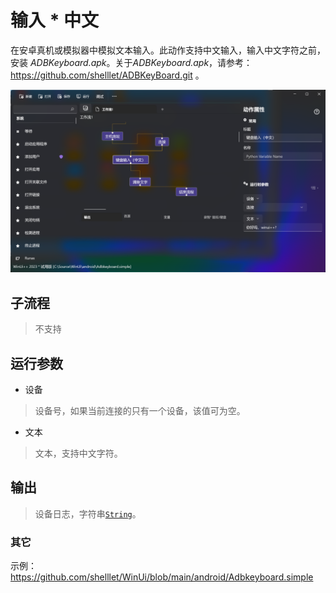 # 输入 * 中文
在安卓真机或模拟器中模拟文本输入。此动作支持中文输入，输入中文字符之前，安装 *ADBKeyboard.apk*。关于*ADBKeyboard.apk*，请参考：https://github.com/shelllet/ADBKeyBoard.git 。


![Adbkeyboard](./images/06.png ':size=90%')

## 子流程

> 不支持

## 运行参数

* 设备
> 设备号，如果当前连接的只有一个设备，该值可为空。
* 文本
> 文本，支持中文字符。

## 输出 

> 设备日志，字符串[`String`](./types/String.md)。


### 其它

示例：https://github.com/shelllet/WinUi/blob/main/android/Adbkeyboard.simple

